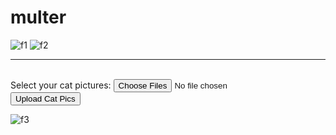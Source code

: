 # multer
![f1](https://user-images.githubusercontent.com/107623602/203979586-e8baa488-33ec-4f6a-ba5f-5d3a4a760f9e.png)
![f2](https://user-images.githubusercontent.com/107623602/203979612-16de1bf1-1dbc-495d-aef0-d7baede8da67.png)
<br />
  <hr />
  <br />
  <form method="POST" action="/upload-cat-pics" enctype="multipart/form-data">
    <div>
        <label>Select your cat pictures:</label>
        <input type="file" name="cat_pics" multiple />
    </div>
    <div>
        <input type="submit" value="Upload Cat Pics" />
    </div>
</form>

![f3](https://user-images.githubusercontent.com/107623602/203979871-8ab56f36-e437-4335-ab93-6ccfcc252b18.png)
